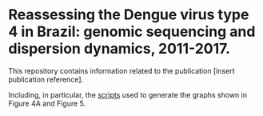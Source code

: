 # Reassessing the Dengue virus type 4 in Brazil: genomic sequencing and dispersion dynamics, 2011-2017.

This repository contains information related to the publication [insert publication reference].

Including, in particular, the [scripts](/scripts/) used to generate the graphs shown in Figure 4A and Figure 5.
